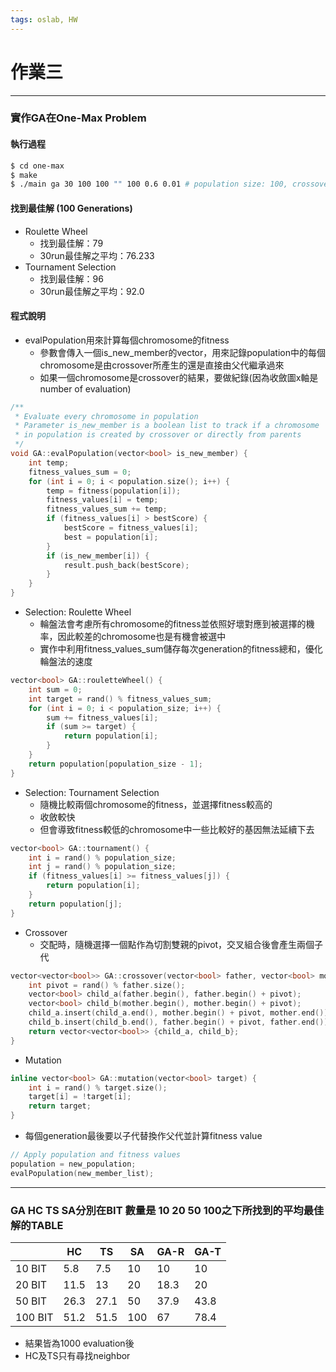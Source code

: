 ```yaml
---
tags: oslab, HW
---
```


# 作業三

---

### 實作GA在One-Max Problem

#### 執行過程
```bash
$ cd one-max
$ make
$ ./main ga 30 100 100 "" 100 0.6 0.01 # population size: 100, crossover rate: 0.6, mutation rate 0.01
```

#### 找到最佳解 (100 Generations)
- Roulette Wheel
    - 找到最佳解：79
    - 30run最佳解之平均：76.233
- Tournament Selection
    - 找到最佳解：96
    - 30run最佳解之平均：92.0

#### 程式說明

- evalPopulation用來計算每個chromosome的fitness
  - 參數會傳入一個is_new_member的vector，用來記錄population中的每個chromosome是由crossover所產生的還是直接由父代繼承過來
  - 如果一個chromosome是crossover的結果，要做紀錄(因為收斂圖x軸是number of evaluation)
```cpp
/**
 * Evaluate every chromosome in population
 * Parameter is_new_member is a boolean list to track if a chromosome
 * in population is created by crossover or directly from parents
 */
void GA::evalPopulation(vector<bool> is_new_member) {
    int temp;
    fitness_values_sum = 0;
    for (int i = 0; i < population.size(); i++) {
        temp = fitness(population[i]);
        fitness_values[i] = temp;
        fitness_values_sum += temp;
        if (fitness_values[i] > bestScore) {
            bestScore = fitness_values[i];
            best = population[i];
        }
        if (is_new_member[i]) {
            result.push_back(bestScore);
        }
    }
}
```

- Selection: Roulette Wheel
  - 輪盤法會考慮所有chromosome的fitness並依照好壞對應到被選擇的機率，因此較差的chromosome也是有機會被選中
  - 實作中利用fitness_values_sum儲存每次generation的fitness總和，優化輪盤法的速度
```cpp
vector<bool> GA::rouletteWheel() {
    int sum = 0;
    int target = rand() % fitness_values_sum;
    for (int i = 0; i < population_size; i++) {
        sum += fitness_values[i];
        if (sum >= target) {
            return population[i];
        }
    }
    return population[population_size - 1];
}
```

- Selection: Tournament Selection
  - 隨機比較兩個chromosome的fitness，並選擇fitness較高的
  - 收斂較快
  - 但會導致fitness較低的chromosome中一些比較好的基因無法延續下去

```cpp
vector<bool> GA::tournament() {
    int i = rand() % population_size;
    int j = rand() % population_size;
    if (fitness_values[i] >= fitness_values[j]) {
        return population[i];
    }
    return population[j];
}
```

- Crossover
  - 交配時，隨機選擇一個點作為切割雙親的pivot，交叉組合後會產生兩個子代
```cpp
vector<vector<bool>> GA::crossover(vector<bool> father, vector<bool> mother) {
    int pivot = rand() % father.size();
    vector<bool> child_a(father.begin(), father.begin() + pivot);
    vector<bool> child_b(mother.begin(), mother.begin() + pivot);
    child_a.insert(child_a.end(), mother.begin() + pivot, mother.end());
    child_b.insert(child_b.end(), father.begin() + pivot, father.end());
    return vector<vector<bool>> {child_a, child_b};
}
```

- Mutation

```cpp
inline vector<bool> GA::mutation(vector<bool> target) {
    int i = rand() % target.size();
    target[i] = !target[i];
    return target;
}
```


- 每個generation最後要以子代替換作父代並計算fitness value

```cpp
// Apply population and fitness values
population = new_population;
evalPopulation(new_member_list);
```

---

### GA HC TS SA分別在BIT 數量是 10 20 50 100之下所找到的平均最佳解的TABLE

|         | HC   | TS   | SA  | GA-R | GA-T |
|---------|------|------|-----|------|------|
| 10 BIT  | 5.8  | 7.5  | 10  | 10   | 10   |
| 20 BIT  | 11.5 | 13   | 20  | 18.3 | 20   |
| 50 BIT  | 26.3 | 27.1 | 50  | 37.9 | 43.8 |
| 100 BIT | 51.2 | 51.5 | 100 | 67   | 78.4 |

- 結果皆為1000 evaluation後
- HC及TS只有尋找neighbor